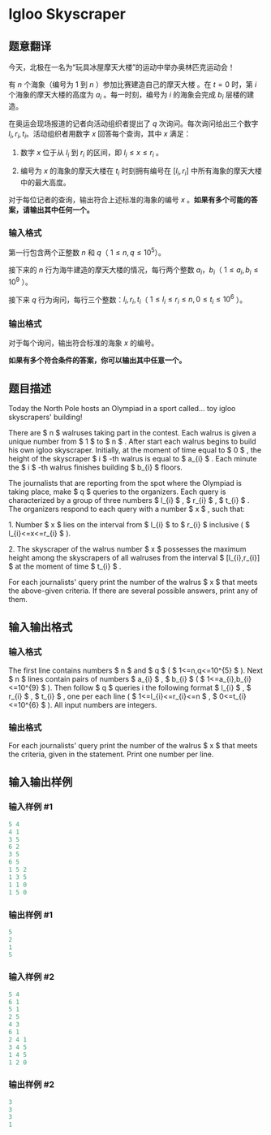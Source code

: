 # Igloo Skyscraper

## 题意翻译

今天，北极在一名为“玩具冰屋摩天大楼”的运动中举办奥林匹克运动会！

有 $n$ 个海象（编号为 $1$ 到 $n$ ）参加比赛建造自己的摩天大楼 。在 $t=0$ 时，第 $i$ 个海象的摩天大楼的高度为 $a_i$ 。每一时刻，编号为 $i$ 的海象会完成 $b_i$ 层楼的建造。

在奥运会现场报道的记者向活动组织者提出了 $q$ 次询问。每次询问给出三个数字 $l_i,r_i,t_i$。活动组织者用数字 $x$ 回答每个查询，其中 $x$ 满足：

1. 数字 $x$ 位于从 $l_i$ 到 $r_i$ 的区间，即 $l_i \leq x \leq r_i$ 。

2. 编号为 $x$ 的海象的摩天大楼在 $t_i$ 时刻拥有编号在 $[l_i,r_i]$ 中所有海象的摩天大楼中的最大高度。

对于每位记者的查询，输出符合上述标准的海象的编号 $x$ 。**如果有多个可能的答案，请输出其中任何一个。**

### 输入格式

第一行包含两个正整数 $n$ 和 $q$（ $1 \le n,q \le 10^5$）。

接下来的 $n$ 行为海牛建造的摩天大楼的情况，每行两个整数 $a_i$，$b_i$（ $1\le a_i,b_i \le 10^9$ ）。

接下来 $q$ 行为询问，每行三个整数：$l_i,r_i,t_i$（ $1\le l_i \le r_i \le n,0 \le t_i \le 10^6$ ）。

### 输出格式

对于每个询问，输出符合标准的海象 $x$ 的编号。

**如果有多个符合条件的答案，你可以输出其中任意一个。**

## 题目描述

Today the North Pole hosts an Olympiad in a sport called... toy igloo skyscrapers' building!

There are $ n $ walruses taking part in the contest. Each walrus is given a unique number from $ 1 $ to $ n $ . After start each walrus begins to build his own igloo skyscraper. Initially, at the moment of time equal to $ 0 $ , the height of the skyscraper $ i $ -th walrus is equal to $ a_{i} $ . Each minute the $ i $ -th walrus finishes building $ b_{i} $ floors.

The journalists that are reporting from the spot where the Olympiad is taking place, make $ q $ queries to the organizers. Each query is characterized by a group of three numbers $ l_{i} $ , $ r_{i} $ , $ t_{i} $ . The organizers respond to each query with a number $ x $ , such that:

1\. Number $ x $ lies on the interval from $ l_{i} $ to $ r_{i} $ inclusive ( $ l_{i}<=x<=r_{i} $ ).

2\. The skyscraper of the walrus number $ x $ possesses the maximum height among the skyscrapers of all walruses from the interval $ [l_{i},r_{i}] $ at the moment of time $ t_{i} $ .

For each journalists' query print the number of the walrus $ x $ that meets the above-given criteria. If there are several possible answers, print any of them.

## 输入输出格式

### 输入格式

The first line contains numbers $ n $ and $ q $ ( $ 1<=n,q<=10^{5} $ ). Next $ n $ lines contain pairs of numbers $ a_{i} $ , $ b_{i} $ ( $ 1<=a_{i},b_{i}<=10^{9} $ ). Then follow $ q $ queries i the following format $ l_{i} $ , $ r_{i} $ , $ t_{i} $ , one per each line ( $ 1<=l_{i}<=r_{i}<=n $ , $ 0<=t_{i}<=10^{6} $ ). All input numbers are integers.

### 输出格式

For each journalists' query print the number of the walrus $ x $ that meets the criteria, given in the statement. Print one number per line.

## 输入输出样例

### 输入样例 #1

```cpp
5 4
4 1
3 5
6 2
3 5
6 5
1 5 2
1 3 5
1 1 0
1 5 0

```
### 输出样例 #1

```cpp
5
2
1
5

```
### 输入样例 #2

```cpp
5 4
6 1
5 1
2 5
4 3
6 1
2 4 1
3 4 5
1 4 5
1 2 0

```
### 输出样例 #2

```cpp
3
3
3
1

```
